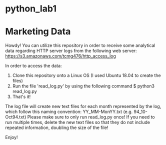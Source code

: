 # python_lab1
# Marketing Data

Howdy! You can utilize this repository in order to receive some analytical data regarding HTTP server logs from the following web server: https://s3.amazonaws.com/tcmg476/http_access_log

In order to access the data:
1. Clone this repository onto a Linux OS (I used Ubuntu 18.04 to create the files)
2. Run the file 'read_log.py' by using the following command
$ python3 read_log.py
3. That's it!

The log file will create new text files for each month represented by the log, which follow this naming convention: YY_MM-MonYY.txt (e.g. 94_10-Oct94.txt)
Please make sure to only run read_log.py once! If you need to run multiple times, delete the new text files so that they do not include repeated information, doubling the size of the file!

Enjoy!

